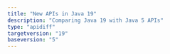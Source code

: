 ```yaml
---
title: "New APIs in Java 19"
description: "Comparing Java 19 with Java 5 APIs"
type: "apidiff"
targetversion: "19"
baseversion: "5"
---
```

